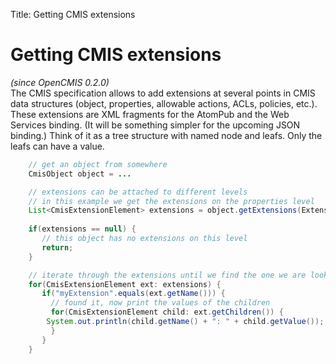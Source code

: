 Title: Getting CMIS extensions

# Getting CMIS extensions

_(since OpenCMIS 0.2.0)_ <br/>
The CMIS specification allows to add extensions at several points in CMIS data structures (object, properties, allowable actions, ACLs, policies,
etc.).
These extensions are XML fragments for the AtomPub and the Web Services binding. (It will be something simpler for the upcoming JSON binding.)
Think of it as a tree structure with named node and leafs. Only the leafs can have a value.

```java
    // get an object from somewhere
    CmisObject object = ...

    // extensions can be attached to different levels
    // in this example we get the extensions on the properties level
    List<CmisExtensionElement> extensions = object.getExtensions(ExtensionLevel.PROPERTIES);
    
    if(extensions == null) {
       // this object has no extensions on this level
       return;
    }

    // iterate through the extensions until we find the one we are looking for
    for(CmisExtensionElement ext: extensions) {
       if("myExtension".equals(ext.getName())) {
         // found it, now print the values of the children	   
         for(CmisExtensionElement child: ext.getChildren()) {
	    System.out.println(child.getName() + ": " + child.getValue());
         }
       }
    }
```
